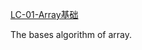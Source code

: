 [LC-01-Array基础](https://leetcode-cn.com/explore/interview/card/top-interview-questions-easy/1/array/)

The bases algorithm of array.